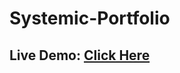 # Systemic-Portfolio
<h2>Live Demo: <a href="https://systemic-portfolio-git-main-kayumkhan25s-projects.vercel.app/" target="_blank">Click Here</a></h2>
